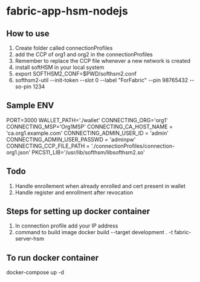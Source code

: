 # fabric-app-hsm-nodejs



## How to use
1. Create folder called connectionProfiles
2. add the CCP of org1 and org2 in the connectionProfiles
3. Remember to replace the CCP file whenever a new network is created
4. install softHSM in your local system
5. export SOFTHSM2_CONF=$PWD/softhsm2.conf
6. softhsm2-util --init-token --slot 0 --label "ForFabric" --pin 98765432 --so-pin 1234

## Sample ENV

PORT=3000
WALLET_PATH='./wallet'
CONNECTING_ORG='org1'
CONNECTING_MSP='Org1MSP'
CONNECTING_CA_HOST_NAME = 'ca.org1.example.com'
CONNECTING_ADMIN_USER_ID = 'admin'
CONNECTING_ADMIN_USER_PASSWD = 'adminpw'
CONNECTING_CCP_FILE_PATH = './connectionProfiles/connection-org1.json'
PKCS11_LIB='/usr/lib/softhsm/libsofthsm2.so'


## Todo
1. Handle enrollement when already enrolled and cert present in wallet
2. Handle register and enrollment after revocation


## Steps for setting up docker container
1. In connection profile add your IP address
2. command to build image 
docker build --target development . -t fabric-server-hsm

## To run docker container
docker-compose up -d 